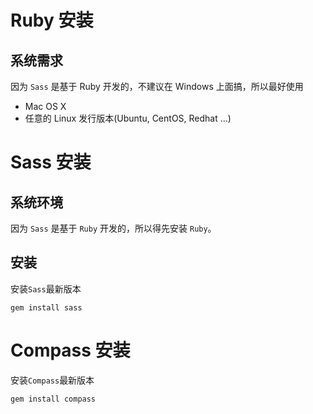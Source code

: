 # Ruby 安装
## 系统需求
因为 `Sass` 是基于 Ruby 开发的，不建议在 Windows 上面搞，所以最好使用
* Mac OS X
* 任意的 Linux 发行版本(Ubuntu, CentOS, Redhat ...)

# Sass 安装
## 系统环境
因为 `Sass` 是基于 `Ruby` 开发的，所以得先安装 `Ruby`。
## 安装
安装`Sass`最新版本
```
gem install sass
```
# Compass 安装
安装`Compass`最新版本
```
gem install compass
```
